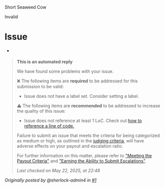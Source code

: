 Short Seaweed Cow

Invalid

# Issue

- > 

> **This is an automated reply**
> 
> We have found some problems with your issue.
> 
> ❌ The following items are **required** to be addressed for this submission to be valid:
> - Issue does not have a label set. Consider setting a label.
> 
> ⚠️ The following items are **recommended** to be addressed to increase the quality of this issue:
> - Issue does not reference at least 1 LoC. Check out [how to reference a line of code.](https://docs.github.com/en/get-started/writing-on-github/working-with-advanced-formatting/creating-a-permanent-link-to-a-code-snippet#linking-to-markdown)
> 
> 
> 
> Failure to submit an issue that meets the criteria for being categorized as medium or high,
> as outlined in the [judging criteria](https://docs.sherlock.xyz/audits/judging/judging),
> will have adverse effects on your payout and escalation ratio.
> 
> For further information on this matter, please refer to
> ["Meeting the Payout Criteria"](https://docs.sherlock.xyz/audits/watsons/meeting-the-payout-criteria-july-1st-2023)
> and
> ["Earning the Ability to Submit Escalations"](https://docs.sherlock.xyz/audits/judging/escalation-period-1#earning-the-ability-to-submit-escalations).
> 
> *Last checked on May 22, 2025, at 22:48*
>  

 _Originally posted by @sherlock-admin4 in [#1](https://github.com/sherlock-audit/2025-05-layeredge-Abubaggy/issues/1#issuecomment-2902782864)_